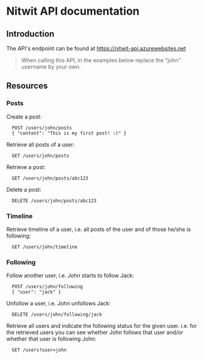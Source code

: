 # Nitwit API documentation

## Introduction

The API's endpoint can be found at https://nitwit-api.azurewebsites.net

> When calling this API, in the examples below replace the "john" username by your own.

## Resources

### Posts

Create a post:

```
  POST /users/john/posts
  { "content": "This is my first post! :)" }
```


Retrieve all posts of a user:

```
  GET /users/john/posts
```


Retrieve a post:

```
  GET /users/john/posts/abc123
```


Delete a post:

```
  DELETE /users/john/posts/abc123
```



### Timeline

Retrieve timeline of a user, i.e. all posts of the user and of those he/she is following:

```
  GET /users/john/timeline
```



### Following

Follow another user, i.e. John starts to follow Jack:

```
  POST /users/john/following
  { "user": "jack" }
```


Unfollow a user, i.e. John unfollows Jack:

```
  DELETE /users/john/following/jack
```


Retrieve all users and indicate the following status for the given user.
i.e. for the retrieved users you can see whether John follows that user
and/or whether that user is following John:

```
  GET /users?user=john
```
